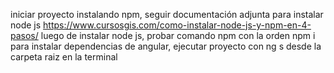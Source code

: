 iniciar proyecto instalando npm, seguir documentación adjunta para instalar node js
https://www.cursosgis.com/como-instalar-node-js-y-npm-en-4-pasos/
luego de instalar node js, probar comando npm con la orden npm i para instalar dependencias de angular,
ejecutar proyecto con ng s desde la carpeta raiz en la terminal 
